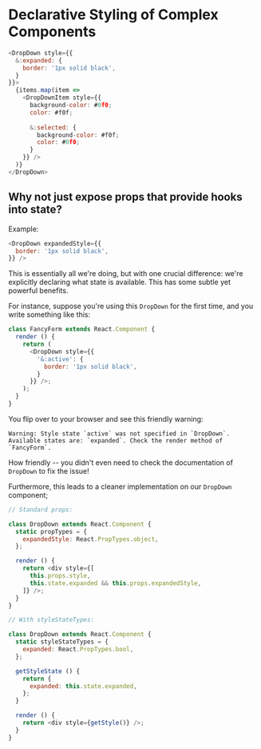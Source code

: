 # Declarative Styling of Complex Components

```js
<DropDown style={{
  &:expanded: {
    border: '1px solid black',
  }
}}>
  {items.map(item => 
    <DropDownItem style={{
      background-color: #0f0;
      color: #f0f;
      
      &:selected: {
        background-color: #f0f;
        color: #0f0;
      }
    }} />
  )}
</DropDown>
```

## Why not just expose props that provide hooks into state?

Example:

```js
<DropDown expandedStyle={{
  border: '1px solid black',
}} />
```

This is essentially all we're doing, but with one crucial difference: we're explicitly declaring
what state is available. This has some subtle yet powerful benefits.

For instance, suppose you're using this `DropDown` for the first time, and you write something like this:

```js
class FancyForm extends React.Component {
  render () {
    return (
      <DropDown style={{
        '&:active': {
          border: '1px solid black',
        }
      }} />;
    );
  }
}
```

You flip over to your browser and see this friendly warning:

```
Warning: Style state `active` was not specified in `DropDown`. Available states are: `expanded`. Check the render method of `FancyForm`.
```

How friendly -- you didn't even need to check the documentation of `DropDown` to fix the issue!

Furthermore, this leads to a cleaner implementation on our `DropDown` component;

```js
// Standard props:

class DropDown extends React.Component {
  static propTypes = {
    expandedStyle: React.PropTypes.object,
  };

  render () {
    return <div style={[
      this.props.style,
      this.state.expanded && this.props.expandedStyle,
    ]} />;
  }
}

// With styleStateTypes:

class DropDown extends React.Component {
  static styleStateTypes = {
    expanded: React.PropTypes.bool,
  };

  getStyleState () {
    return {
      expanded: this.state.expanded,
    };
  }

  render () {
    return <div style={getStyle()} />;
  }
}
```